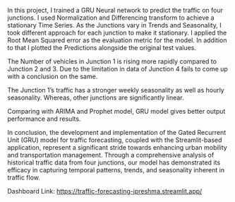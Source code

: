 In this project, I trained a GRU Neural network to predict the traffic on four junctions. I used 
Normalization and Differencing transform to achieve a stationary Time Series. As the Junctions 
vary in Trends and Seasonality, I took different approach for each junction to make it stationary. 
I applied the Root Mean Squared error as the evaluation metric for the model. In addition to that 
I plotted the Predictions alongside the original test values.

The Number of vehicles in Junction 1 is rising more rapidly compared to Junction 2 and 3. Due 
to the limitation in data of Junction 4 fails to come up with a conclusion on the same.

The Junction 1’s traffic has a stronger weekly seasonality as well as hourly seasonality. Whereas,
other junctions are significantly linear.

Comparing with ARIMA and Prophet model, GRU model gives better output performance and
results.

In conclusion, the development and implementation of the Gated Recurrent Unit (GRU) model 
for traffic forecasting, coupled with the Streamlit-based application, represent a significant stride 
towards enhancing urban mobility and transportation management. Through a comprehensive 
analysis of historical traffic data from four junctions, our model has demonstrated its efficacy in 
capturing temporal patterns, trends, and seasonality inherent in traffic flow.

Dashboard Link: https://traffic-forecasting-jpreshma.streamlit.app/


